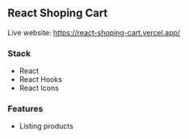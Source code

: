 ## React Shoping Cart

Live website: https://react-shoping-cart.vercel.app/

### Stack
- React 
- React Hooks
- React Icons

### Features
- Listing products
